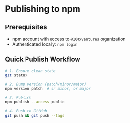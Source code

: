 # Publishing to npm

## Prerequisites

- npm account with access to `@100xventures` organization
- Authenticated locally: `npm login`

## Quick Publish Workflow

```bash
# 1. Ensure clean state
git status

# 2. Bump version (patch/minor/major)
npm version patch  # or minor, or major

# 3. Publish
npm publish --access public

# 4. Push to GitHub
git push && git push --tags
```
